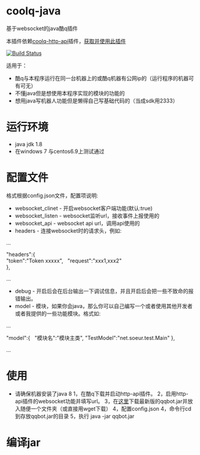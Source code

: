# coolq-java
基于websocket的java酷q插件

本插件依赖[coolq-http-api](https://github.com/richardchien/coolq-http-api)插件，[获取并使用此插件](https://richardchien.github.io/coolq-http-api/3.4/#/)

[![Build Status](https://travis-ci.org/juzi5201314/coolq-java.svg?branch=master)](https://travis-ci.org/juzi5201314/coolq-java)

适用于：
* 酷q与本程序运行在同一台机器上的或酷q机器有公网ip的（运行程序的机器可有可无）
* 不懂java但是想使用本程序实现的模块的功能的
* 想用java写机器人功能但是懒得自己写基础代码的（当成sdk用2333）

# 运行环境
* java jdk 1.8  
* 在windows 7 与centos6.9上测试通过

# 配置文件
格式根据config.json文件，配置项说明:
* websocket_clinet - 开启websocket客户端功能(默认:true)
* websocket_listen - websocket监听url，接收事件上报使用的
* websocket_api - websocket api url，调用api使用的
* headers - 连接websocket时的请求头，例如: 

…   

"headers":{  
"token":"Token xxxxx",  
"request":"xxx1,xxx2"  
},  

…  

* debug - 开启后会在后台输出一下调试信息，并且开启后会把一些不致命的报错输出。
* model - 模块，如果你会java，那么你可以自己编写一个或者使用其他开发者或者我提供的一些功能模块。格式如:  

…  

"model":{  
"模块名":"模块主类",
"TestModel":"net.soeur.test.Main"
},  

…
  
# 使用
* 请确保机器安装了java 8
 1，在酷q下载并启动http-api插件。
 2，启用http-api插件的websocket功能并填写url。
 3，在[这里](https://github.com/juzi5201314/coolq-java/releases)下载最新版的qqbot.jar并放入随便一个文件夹（或直接用wget下载）
 4，配置config.json
 4，命令行cd到存放qqbot.jar的目录
 5，执行 java -jar qqbot.jar

# 编译jar
